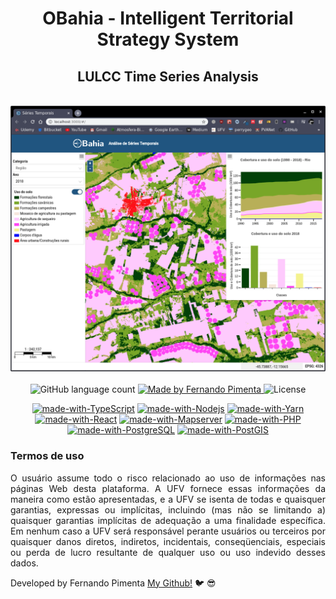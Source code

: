 <div align="center">
<h1>OBahia - Intelligent Territorial Strategy System</h1>
<h2>LULCC Time Series Analysis</h2>
<br>
<img width="600" src="assets/print.png" alt="OBahia - Análise de séries temporais">
<br>
<br>
</div>

<div align="center">
  <img alt="GitHub language count" src="https://img.shields.io/github/languages/count/pimentafm/obahia-landuse?color=blue&style=for-the-badge">

  <a href="https://github.com/pimentafm">
    <img alt="Made by Fernando Pimenta" src="https://img.shields.io/badge/made%20by-Fernando%20Pimenta-blue?style=for-the-badge">
  </a>

  <img alt="License" src="https://img.shields.io/badge/license-MIT-blue?style=for-the-badge">
</div>

<div align="center">

[![made-with-TypeScript](https://img.shields.io/badge/TypeScript-294E80?style=for-the-badge)](https://www.typescriptlang.org/)
[![made-with-Nodejs](https://img.shields.io/badge/Node-green?style=for-the-badge)](https://nodejs.org/)
[![made-with-Yarn](https://img.shields.io/badge/Yarn-2188b6?style=for-the-badge)](https://yarnpkg.com/)
[![made-with-React](https://img.shields.io/badge/React-61dafb?style=for-the-badge)](https://reactjs.org/)
[![made-with-Mapserver](https://img.shields.io/badge/mapserver-33a333?style=for-the-badge)](https://mapserver.org/)
[![made-with-PHP](https://img.shields.io/badge/Django-purple?style=for-the-badge)](https://www.php.net/)
[![made-with-PostgreSQL](https://img.shields.io/badge/PostgreSQL-33658f?style=for-the-badge)](https://www.postgresql.org/)
[![made-with-PostGIS](https://img.shields.io/badge/PostGIS-5a7a9f?style=for-the-badge)](https://postgis.net/)

</div>

### Termos de uso
<div align="justify">
O usuário assume todo o risco relacionado ao uso de informações nas páginas Web desta plataforma. A UFV fornece essas informações da maneira como estão apresentadas, e a UFV se isenta de todas e quaisquer garantias, expressas ou implícitas, incluindo (mas não se limitando a) quaisquer garantias implícitas de adequação a uma finalidade específica. Em nenhum caso a UFV será responsável perante usuários ou terceiros por quaisquer danos diretos, indiretos, incidentais, conseqüenciais, especiais ou perda de lucro resultante de qualquer uso ou uso indevido desses dados.
</div>

Developed by Fernando Pimenta [My Github!](https://github.com/pimentafm) :bird: :sunglasses:

